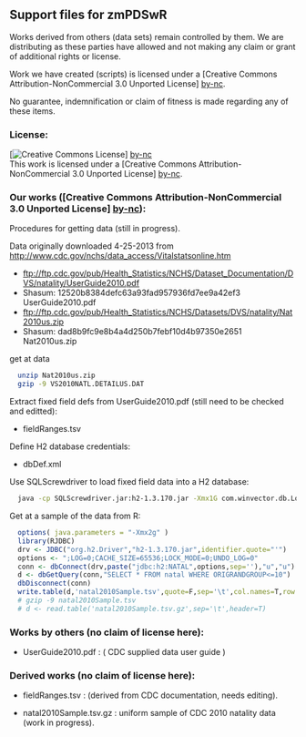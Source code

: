 ## Support files for zmPDSwR

Works derived from others (data sets) remain controlled by them.  We are distributing as these parties have allowed and not making any claim or grant of additional rights or license.

Work we have created (scripts) is licensed under a [Creative Commons Attribution-NonCommercial 3.0 Unported License] [by-nc].

No guarantee, indemnification or claim of fitness is made regarding any of these items.


### License: 

[![Creative Commons License](http://i.creativecommons.org/l/by-nc/3.0/88x31.png)] [by-nc]  
This work is licensed under a [Creative Commons Attribution-NonCommercial 3.0 Unported License] [by-nc].



### Our works ([Creative Commons Attribution-NonCommercial 3.0 Unported License] [by-nc]):

Procedures for getting data (still in progress).

Data originally downloaded 4-25-2013 from http://www.cdc.gov/nchs/data_access/Vitalstatsonline.htm
* ftp://ftp.cdc.gov/pub/Health_Statistics/NCHS/Dataset_Documentation/DVS/natality/UserGuide2010.pdf
* Shasum: 12520b8384defc63a93fad957936fd7ee9a42ef3  UserGuide2010.pdf
* ftp://ftp.cdc.gov/pub/Health_Statistics/NCHS/Datasets/DVS/natality/Nat2010us.zip
* Shasum: dad8b9fc9e8b4a4d250b7febf10d4b97350e2651  Nat2010us.zip

get at data
```bash
  unzip Nat2010us.zip
  gzip -9 VS2010NATL.DETAILUS.DAT 
```

Extract fixed field defs from UserGuide2010.pdf (still need to be checked and editted):
*  fieldRanges.tsv

Define H2 database credentials:
*  dbDef.xml

Use SQLScrewdriver to load fixed field data into a H2 database:
```bash
  java -cp SQLScrewdriver.jar:h2-1.3.170.jar -Xmx1G com.winvector.db.LoadFFF file:dbDef.xml file:fieldRanges.tsv natal file:VS2010NATL.DETAILUS.DAT.gz
```

Get at a sample of the data from R:
```R
  options( java.parameters = "-Xmx2g" )
  library(RJDBC)
  drv <- JDBC("org.h2.Driver","h2-1.3.170.jar",identifier.quote="'")
  options <- ";LOG=0;CACHE_SIZE=65536;LOCK_MODE=0;UNDO_LOG=0"
  conn <- dbConnect(drv,paste("jdbc:h2:NATAL",options,sep=''),"u","u")
  d <- dbGetQuery(conn,"SELECT * FROM natal WHERE ORIGRANDGROUP<=10")
  dbDisconnect(conn)
  write.table(d,'natal2010Sample.tsv',quote=F,sep='\t',col.names=T,row.names=F)
  # gzip -9 natal2010Sample.tsv
  # d <- read.table('natal2010Sample.tsv.gz',sep='\t',header=T)
```


### Works by others (no claim of license here):

* UserGuide2010.pdf : ( CDC supplied data user guide )


### Derived works (no claim of license here):

* fieldRanges.tsv : (derived from CDC documentation, needs editing).
* natal2010Sample.tsv.gz : uniform sample of CDC 2010 natality data (work in progress).


  [by-nc]: http://creativecommons.org/licenses/by-nc/3.0/ "Attribution-NonCommercial 3.0 Unported (CC BY-NC 3.0)"